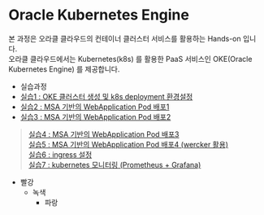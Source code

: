 # Oracle Kubernetes Engine
본 과정은 오라클 클라우드의 컨테이너 클러스터 서비스를 활용하는 Hands-on 입니다.  
오라클 클라우드에서는 Kubernetes(k8s) 를 활용한 PaaS 서비스인 OKE(Oracle Kubernetes Engine) 를 제공합니다.  
  
  
* 실습과정
 * [실습1 : OKE 클러스터 생성 및 k8s deployment 환경설정](/HandsOnLab100.md)  
 * [실습2 : MSA 기반의 WebApplication Pod 배포1](/HandsOnLab200.md)  
 * [실습3 : MSA 기반의 WebApplication Pod 배포2](/HandsOnLab300.md)  
>[실습4 : MSA 기반의 WebApplication Pod 배포3](/HandsOnLab400.md)  
>[실습5 : MSA 기반의 WebApplication Pod 배포4 (wercker 활용)](/HandsOnLab500.md)  
>[실습6 : ingress 설정](/HandsOnLab600.md)  
>[실습7 : kubernetes 모니터링 (Prometheus + Grafana)](/HandsOnLab700.md)  
<!-- + [실습8 : kubernetes 모니터링 (EFK)](/HandsOnLab800.md)  
+ [실습9 : istio](/HandsOnLab900.md) -->

* 빨강
  * 녹색
    * 파랑
